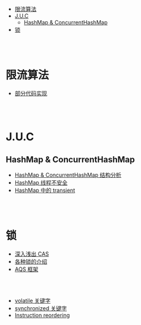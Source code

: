 - [限流算法](#限流算法)
- [J.U.C](#juc)
  - [HashMap & ConcurrentHashMap](#hashmap--concurrenthashmap)
- [锁](#锁)


</br></br>


# 限流算法
- [部分代码实现](https://zhuanlan.zhihu.com/p/228412634)


</br></br>

# J.U.C
## HashMap & ConcurrentHashMap
- [HashMap & ConcurrentHashMap 结构分析](https://crossoverjie.top/2018/07/23/java-senior/ConcurrentHashMap/)
- [HashMap 线程不安全](https://blog.csdn.net/swpu_ocean/article/details/88917958)
- [HashMap 中的 transient](https://segmentfault.com/q/1010000000630486)


</br></br>


# 锁
- [深入浅出 CAS](https://www.jianshu.com/p/fb6e91b013cc)
- [各种锁的介绍](https://mp.weixin.qq.com/s?__biz=MjM5NjQ5MTI5OA==&mid=2651749434&idx=3&sn=5ffa63ad47fe166f2f1a9f604ed10091&chksm=bd12a5778a652c61509d9e718ab086ff27ad8768586ea9b38c3dcf9e017a8e49bcae3df9bcc8&scene=38#wechat_redirect)
- [AQS 框架](https://tech.meituan.com/2019/12/05/aqs-theory-and-apply.html)


</br></br>


- [volatile 关键字](https://www.cnblogs.com/paddix/p/5428507.html)
- [synchronized 关键字](https://www.cnblogs.com/paddix/p/5367116.html)
- [Instruction reordering](https://stackoverflow.com/questions/16213443/instruction-reordering-happens-before-relationship-in-java)